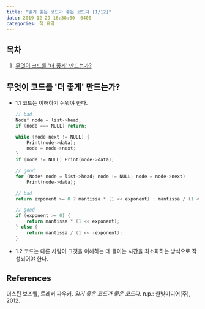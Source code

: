 ```yaml
---
title: "읽기 좋은 코드가 좋은 코드다 [1/12]"
date: 2019-12-29 16:38:00 -0400
categories: 책 요약
---
```


## 목차

  1. [무엇이 코드를 '더 좋게' 만드는가?](#1.1)

## 무엇이 코드를 '더 좋게' 만드는가?
- 1.1 코드는 이해하기 쉬워야 한다.
    ```c++
    // bad
    Node* node = list->head;
    if (node === NULL) return;

    while (node-next != NULL) {
        Print(node->data);
        node = node->next;
    }
    if (node != NULL) Print(node->data);
    
    // good
    for (Node* node = list->head; node != NULL; node = node->next)
        Print(node->data);
    ```

    ```c++
    // bad
    return exponent >= 0 ? mantissa * (1 << exponent) : mantissa / (1 << -exponent);

    // good
    if (exponent >= 0) {
        return mantissa * (1 << exponent);
    } else {
        return mantissa / (1 << -exponent);
    }
    ```

- 1.2 코드는 다른 사람이 그것을 이해하는 데 들이는 시간을 최소화하는 방식으로 작성되어야 한다.

## References
더스틴 보즈웰, 트레버 파우커. _읽기 좋은 코드가 좋은 코드다._ n.p.: 한빛미디어(주), 2012.
